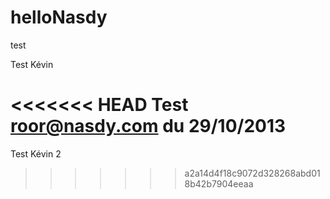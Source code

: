 helloNasdy
==========
test

Test Kévin

<<<<<<< HEAD
Test roor@nasdy.com du 29/10/2013
=======
Test Kévin 2
>>>>>>> a2a14d4f18c9072d328268abd018b42b7904eeaa
